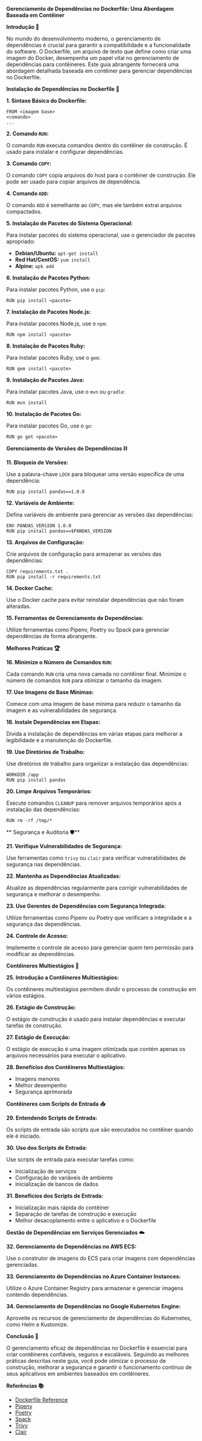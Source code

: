 **Gerenciamento de Dependências no Dockerfile: Uma Abordagem Baseada em Contêiner**

**Introdução 📖**

No mundo do desenvolvimento moderno, o gerenciamento de dependências é crucial para garantir a compatibilidade e a funcionalidade do software. O Dockerfile, um arquivo de texto que define como criar uma imagem do Docker, desempenha um papel vital no gerenciamento de dependências para contêineres. Este guia abrangente fornecerá uma abordagem detalhada baseada em contêiner para gerenciar dependências no Dockerfile.

**Instalação de Dependências no Dockerfile 🧰**

**1. Sintaxe Básica do Dockerfile:**

```
FROM <imagem base>
<comando>
...
```

**2. Comando `RUN`:**

O comando `RUN` executa comandos dentro do contêiner de construção. É usado para instalar e configurar dependências.

**3. Comando `COPY`:**

O comando `COPY` copia arquivos do host para o contêiner de construção. Ele pode ser usado para copiar arquivos de dependência.

**4. Comando `ADD`:**

O comando `ADD` é semelhante ao `COPY`, mas ele também extrai arquivos compactados.

**5. Instalação de Pacotes do Sistema Operacional:**

Para instalar pacotes do sistema operacional, use o gerenciador de pacotes apropriado:

* **Debian/Ubuntu:** `apt-get install`
* **Red Hat/CentOS:** `yum install`
* **Alpine:** `apk add`

**6. Instalação de Pacotes Python:**

Para instalar pacotes Python, use o `pip`:

```
RUN pip install <pacote>
```

**7. Instalação de Pacotes Node.js:**

Para instalar pacotes Node.js, use o `npm`:

```
RUN npm install <pacote>
```

**8. Instalação de Pacotes Ruby:**

Para instalar pacotes Ruby, use o `gem`:

```
RUN gem install <pacote>
```

**9. Instalação de Pacotes Java:**

Para instalar pacotes Java, use o `mvn` ou `gradle`:

```
RUN mvn install
```

**10. Instalação de Pacotes Go:**

Para instalar pacotes Go, use o `go`:

```
RUN go get <pacote>
```

**Gerenciamento de Versões de Dependências ⛓️**

**11. Bloqueio de Versões:**

Use a palavra-chave `LOCK` para bloquear uma versão específica de uma dependência:

```
RUN pip install pandas==1.0.0
```

**12. Variáveis de Ambiente:**

Defina variáveis de ambiente para gerenciar as versões das dependências:

```
ENV PANDAS_VERSION 1.0.0
RUN pip install pandas==$PANDAS_VERSION
```

**13. Arquivos de Configuração:**

Crie arquivos de configuração para armazenar as versões das dependências:

```
COPY requirements.txt .
RUN pip install -r requirements.txt
```

**14. Docker Cache:**

Use o Docker cache para evitar reinstalar dependências que não foram alteradas.

**15. Ferramentas de Gerenciamento de Dependências:**

Utilize ferramentas como Pipenv, Poetry ou Spack para gerenciar dependências de forma abrangente.

**Melhores Práticas 🏆**

**16. Minimize o Número de Comandos `RUN`:**

Cada comando `RUN` cria uma nova camada no contêiner final. Minimize o número de comandos `RUN` para otimizar o tamanho da imagem.

**17. Use Imagens de Base Mínimas:**

Comece com uma imagem de base mínima para reduzir o tamanho da imagem e as vulnerabilidades de segurança.

**18. Instale Dependências em Etapas:**

Divida a instalação de dependências em várias etapas para melhorar a legibilidade e a manutenção do Dockerfile.

**19. Use Diretórios de Trabalho:**

Use diretórios de trabalho para organizar a instalação das dependências:

```
WORKDIR /app
RUN pip install pandas
```

**20. Limpe Arquivos Temporários:**

Execute comandos `CLEANUP` para remover arquivos temporários após a instalação das dependências:

```
RUN rm -rf /tmp/*
```

** Segurança e Auditoria 🛡️**

**21. Verifique Vulnerabilidades de Segurança:**

Use ferramentas como `trivy` ou `clair` para verificar vulnerabilidades de segurança nas dependências.

**22. Mantenha as Dependências Atualizadas:**

Atualize as dependências regularmente para corrigir vulnerabilidades de segurança e melhorar o desempenho.

**23. Use Gerentes de Dependências com Segurança Integrada:**

Utilize ferramentas como Pipenv ou Poetry que verificam a integridade e a segurança das dependências.

**24. Controle de Acesso:**

Implemente o controle de acesso para gerenciar quem tem permissão para modificar as dependências.

**Contêineres Multiestágios 🚧**

**25. Introdução a Contêineres Multiestágios:**

Os contêineres multiestágios permitem dividir o processo de construção em vários estágios.

**26. Estágio de Construção:**

O estágio de construção é usado para instalar dependências e executar tarefas de construção.

**27. Estágio de Execução:**

O estágio de execução é uma imagem otimizada que contém apenas os arquivos necessários para executar o aplicativo.

**28. Benefícios dos Contêineres Multiestágios:**

* Imagens menores
* Melhor desempenho
* Segurança aprimorada

**Contêineres com Scripts de Entrada 📥**

**29. Entendendo Scripts de Entrada:**

Os scripts de entrada são scripts que são executados no contêiner quando ele é iniciado.

**30. Uso dos Scripts de Entrada:**

Use scripts de entrada para executar tarefas como:

* Inicialização de serviços
* Configuração de variáveis de ambiente
* Inicialização de bancos de dados

**31. Benefícios dos Scripts de Entrada:**

* Inicialização mais rápida do contêiner
* Separação de tarefas de construção e execução
* Melhor desacoplamento entre o aplicativo e o Dockerfile

**Gestão de Dependências em Serviços Gerenciados ☁️**

**32. Gerenciamento de Dependências no AWS ECS:**

Use o construtor de imagens do ECS para criar imagens com dependências gerenciadas.

**33. Gerenciamento de Dependências no Azure Container Instances:**

Utilize o Azure Container Registry para armazenar e gerenciar imagens contendo dependências.

**34. Gerenciamento de Dependências no Google Kubernetes Engine:**

Aproveite os recursos de gerenciamento de dependências do Kubernetes, como Helm e Kustomize.

**Conclusão 🏁**

O gerenciamento eficaz de dependências no Dockerfile é essencial para criar contêineres confiáveis, seguros e escaláveis. Seguindo as melhores práticas descritas neste guia, você pode otimizar o processo de construção, melhorar a segurança e garantir o funcionamento contínuo de seus aplicativos em ambientes baseados em contêineres.

**Referências 📚**

* [Dockerfile Reference](https://docs.docker.com/engine/reference/builder/)
* [Pipenv](https://pipenv.pypa.io/en/latest/)
* [Poetry](https://python-poetry.org/)
* [Spack](https://spack.readthedocs.io/en/latest/)
* [Trivy](https://aquasecurity.github.io/trivy/)
* [Clair](https://github.com/coreos/clair)